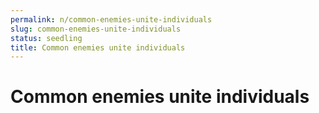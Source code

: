 ```yaml
---
permalink: n/common-enemies-unite-individuals
slug: common-enemies-unite-individuals
status: seedling
title: Common enemies unite individuals
---
```

# Common enemies unite individuals
